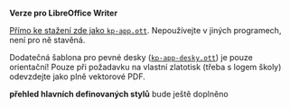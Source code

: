 **Verze pro LibreOffice Writer**

[Přímo ke stažení zde jako `kp-app.ott`](./kp-app.ott?raw=true). Nepoužívejte
v&nbsp;jiných programech, není pro ně stavěná.

Dodatečná šablona pro pevné desky ([`kp-app-desky.ott`](./kp-app-desky.ott?raw=true)) je
pouze orientační! Pouze při&nbsp;požadavku na&nbsp;vlastní zlatotisk (třeba
s&nbsp;logem školy) odevzdejte jako plně vektorové PDF.

**přehled hlavních definovaných stylů**
bude ještě doplněno